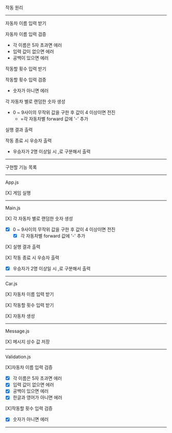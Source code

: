 작동 원리

***

자동차 이름 입력 받기

자동차 이름 입력 검증
- 각 이름은 5자 초과면 에러
- 입력 값이 없으면 에러 
- 공백이 있으면 에러

작동할 횟수 입력 받기

작동할 횟수 입력 검증
- 숫자가 아니면 에러

각 자동차 별로 랜덤한 숫자 생성
- 0 ~ 9사이의 무작위 값을 구한 후 값이 4 이상이면 전진
    - =각 자동차별 forward 값에 '-' 추가

실행 결과 출력

작동 종료 시 우승자 출력
- 우승자가 2명 이상일 시 ,로 구분해서 출력

***

구현할 기능 목록

***

App.js

[X] 게임 실행

***

Main.js

[X] 각 자동차 별로 랜덤한 숫자 생성
- [X] 0 ~ 9사이의 무작위 값을 구한 후 값이 4 이상이면 전진
    - [X] 각 자동차별 forward 값에 '-' 추가

[X] 실행 결과 출력

[X] 작동 종료 시 우승자 출력
- [X] 우승자가 2명 이상일 시 ,로 구분해서 출력

***

Car.js

[X] 자동차 이름 입력 받기

[X] 작동할 횟수 입력 받기

[X] 자동차 생성

***

Message.js

[X] 메시지 상수 값 저장

***

Validation.js

[X]자동차 이름 입력 검증
- [X] 각 이름은 5자 초과면 에러
- [X] 입력 값이 없으면 에러 
- [X] 공백이 있으면 에러
- [X] 한글과 영어가 아니면 에러

[X]작동할 횟수 입력 검증
- [X] 숫자가 아니면 에러

***

